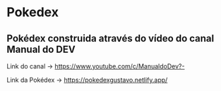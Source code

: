 # Pokedex

## Pokédex construida através do vídeo do canal Manual do DEV

Link do canal -> https://www.youtube.com/c/ManualdoDev?-

Link da Pokédex -> https://pokedexgustavo.netlify.app/
